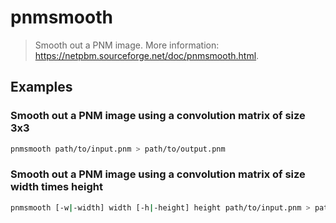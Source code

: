 # pnmsmooth

> Smooth out a PNM image. More information: <https://netpbm.sourceforge.net/doc/pnmsmooth.html>.

## Examples

### Smooth out a PNM image using a convolution matrix of size 3x3

```bash
pnmsmooth path/to/input.pnm > path/to/output.pnm
```

### Smooth out a PNM image using a convolution matrix of size width times height

```bash
pnmsmooth [-w|-width] width [-h|-height] height path/to/input.pnm > path/to/output.pnm
```

